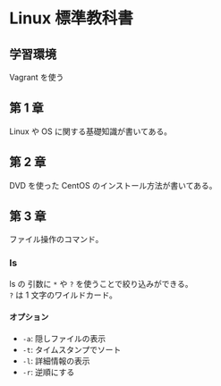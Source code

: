 # Linux 標準教科書

## 学習環境
Vagrant を使う

## 第 1 章
Linux や OS に関する基礎知識が書いてある。

## 第 2 章
DVD を使った CentOS のインストール方法が書いてある。

## 第 3 章
ファイル操作のコマンド。

### ls
ls の 引数に `*` や `?` を使うことで絞り込みができる。  
`?` は 1 文字のワイルドカード。

#### オプション
- `-a`: 隠しファイルの表示
- `-t`: タイムスタンプでソート
- `-l`: 詳細情報の表示
- `-r`: 逆順にする


